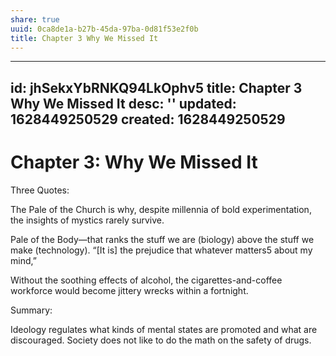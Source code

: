 ```yaml
---
share: true
uuid: 0ca8de1a-b27b-45da-97ba-0d81f53e2f0b
title: Chapter 3 Why We Missed It
---
```

---
id: jhSekxYbRNKQ94LkOphv5
title: Chapter 3 Why We Missed It
desc: ''
updated: 1628449250529
created: 1628449250529
---
# Chapter 3: Why We Missed It
Three Quotes:

The Pale of the Church is why, despite millennia of bold experimentation, the insights of mystics rarely survive.

Pale of the Body—that ranks the stuff we are (biology) above the stuff we make (technology). “\[It is\] the prejudice that whatever matters5 about my mind,”

Without the soothing effects of alcohol, the cigarettes-and-coffee workforce would become jittery wrecks within a fortnight.

Summary:

Ideology regulates what kinds of mental states are promoted and what are discouraged. Society does not like to do the math on the safety of drugs.